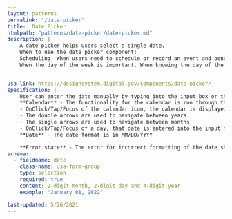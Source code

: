 ```yaml
---
layout: patterns
permalink: "/date-picker"
title:  Date Picker
htmlpath: "patterns/date-picker/date-picker.md"
description: |
    A date picker helps users select a single date.
    When to use the date picker component:
    Scheduling. When users need to schedule or record an event and benefit from the context of a calendar.
    When the day of the week is important. When knowing the day of the week helps users choose a specific date.


usa-link: https://designsystem.digital.gov/components/date-picker/
specification: |
    User can enter the date manually by typing into the input box or they can use the calander to choose the date.
    **Calendar** - The functionality for the calendar is run through the USWDS javascript and works as described.
    - OnClick/Tap/Focus of the calendar icon, the calendar is displayed. 
    - The double arrows are used to navigate between years
    - The single arrows are used to navigate between months
    - OnClick/Tap/Focus of a day, that date is entered into the input field.
    **Date** - The date format is in MM/DD/YYYY

    **Error state** - The error for incorrect formatting of the date should state, "Please check that you entered the date correctly." -- *Please see the [form](/form-errors) section for more about how errors are displayed.*
schema: 
  - fieldname: date
    class-name: usa-form-group
    type: selection
    required: true
    content: 2-digit month, 2-digit day and 4-digit year
    example: "January 01, 2022"

last-updated: 5/26/2021
---
```

<!--- if extra information is needed for this pattern, write here in Markdown. -->
<!--- to learn markdown format go to https://docs.github.com/en/github/writing-on-github/basic-writing-and-formatting-syntax -->


